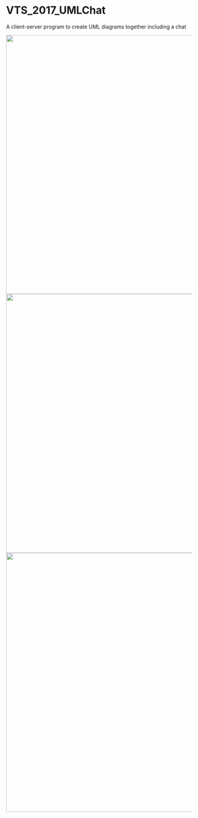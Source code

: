 # VTS_2017_UMLChat
A client-server program to create UML diagrams together including a chat

<p align="center">
  <img src="https://github.com/LukasVoeller/VTS_2017_UMLChat/blob/master/images/VTS_2017_Startscreen.JPG" width="700"/>
  <img src="https://github.com/LukasVoeller/VTS_2017_UMLChat/blob/master/images/VTS_2017_UMLNeu.JPG" width="700"/>
  <img src="https://github.com/LukasVoeller/VTS_2017_UMLChat/blob/master/images/VTS_2017_ChatNeu.JPG" width="700"/>
</p>
